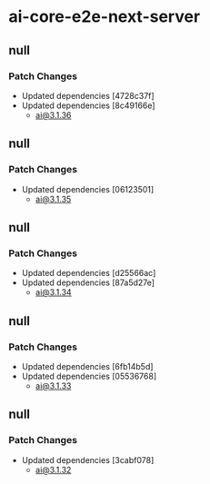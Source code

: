 # ai-core-e2e-next-server

## null

### Patch Changes

- Updated dependencies [4728c37f]
- Updated dependencies [8c49166e]
  - ai@3.1.36

## null

### Patch Changes

- Updated dependencies [06123501]
  - ai@3.1.35

## null

### Patch Changes

- Updated dependencies [d25566ac]
- Updated dependencies [87a5d27e]
  - ai@3.1.34

## null

### Patch Changes

- Updated dependencies [6fb14b5d]
- Updated dependencies [05536768]
  - ai@3.1.33

## null

### Patch Changes

- Updated dependencies [3cabf078]
  - ai@3.1.32

